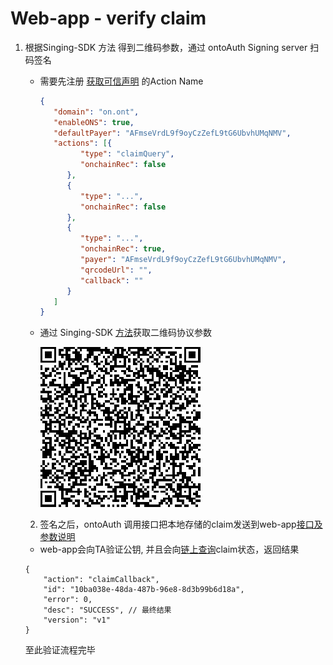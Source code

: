 # Web-app - verify claim



1. 根据Singing-SDK 方法 得到二维码参数，通过 ontoAuth Signing server 扫码签名

   * 需要先注册 [获取可信声明](../web-app/action.md) 的Action Name

     ```json
     {
        "domain": "on.ont",
        "enableONS": true,
        "defaultPayer": "AFmseVrdL9f9oyCzZefL9tG6UbvhUMqNMV",
        "actions": [{
              "type": "claimQuery",
              "onchainRec": false
           },
           {
              "type": "...",
              "onchainRec": false
           },
           {
              "type": "...",
              "onchainRec": true,
              "payer": "AFmseVrdL9f9oyCzZefL9tG6UbvhUMqNMV",
              "qrcodeUrl": "",
              "callback": ""
           }
        ]
     }
     ```

   * 通过 Singing-SDK [方法](../../../framework/signing-server/sdk/java/javadoc/[README.md](README.md))获取二维码协议参数

     ![a](../../../res/queryClaim.png?lastModify=1568624986)

   2. 签名之后，ontoAuth 调用接口把本地存储的claim发送到web-app[接口及参数说明](../../../framework/trust-anchor/restful-api.md#credential_id)

   * web-app会向TA验证公钥, 并且会向[链上查询](../../../framework/trust-anchor/smart-contract-api.md)claim状态，返回结果

   ```
   {
       "action": "claimCallback",
       "id": "10ba038e-48da-487b-96e8-8d3b99b6d18a",
       "error": 0,
       "desc": "SUCCESS", // 最终结果
       "version": "v1"
   }
   ```

   至此验证流程完毕

   